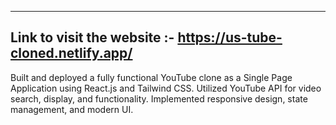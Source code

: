 
________________________________________________________________
Link to visit the website :- https://us-tube-cloned.netlify.app/
----------------------------------------------------------------

Built and deployed a fully functional YouTube clone as a Single Page Application using React.js and Tailwind CSS. Utilized YouTube API for video search, display, and functionality. Implemented responsive design, state management, and modern UI.
